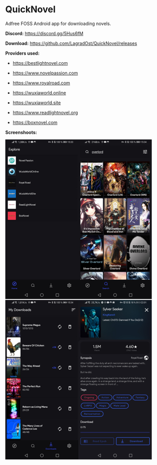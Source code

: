 # QuickNovel
Adfree FOSS Android app for downloading novels.

**Discord:** https://discord.gg/5Hus6fM

**Download:** https://github.com/LagradOst/QuickNovel/releases

**Providers used:** 

- https://bestlightnovel.com

- https://www.novelpassion.com

- https://www.royalroad.com

- https://wuxiaworld.online

- https://wuxiaworld.site

- https://www.readlightnovel.org

- https://boxnovel.com

**Screenshoots:**

<img src="./.github/home.jpg" height="500"/><img src="./.github/search.jpg" height="500"/><img src="./.github/downloads.jpg" height="500"/><img src="./.github/result.jpg" height="500"/>
